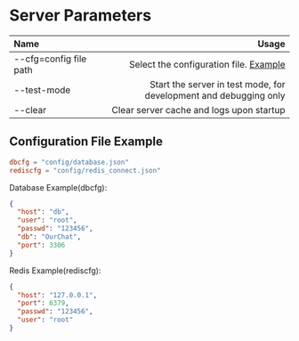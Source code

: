 # Server Parameters

| Name                   |                                                                 Usage |
| :--------------------- | --------------------------------------------------------------------: |
| --cfg=config file path | Select the configuration file. [Example](#configuration-file-example) |
| --test-mode            |     Start the server in test mode, for development and debugging only |
| --clear                |                              Clear server cache and logs upon startup |

## Configuration File Example

```toml
dbcfg = "config/database.json"
rediscfg = "config/redis_connect.json"
```

Database Example(dbcfg):

```json
{
  "host": "db",
  "user": "root",
  "passwd": "123456",
  "db": "OurChat",
  "port": 3306
}
```

Redis Example(rediscfg):

```json
{
  "host": "127.0.0.1",
  "port": 6379,
  "passwd": "123456",
  "user": "root"
}
```
